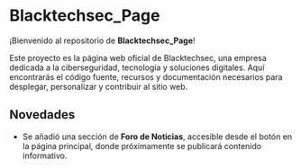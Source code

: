 # Blacktechsec_Page

¡Bienvenido al repositorio de **Blacktechsec_Page**!

Este proyecto es la página web oficial de Blacktechsec, una empresa dedicada a la ciberseguridad, tecnología y soluciones digitales. Aquí encontrarás el código fuente, recursos y documentación necesarios para desplegar, personalizar y contribuir al sitio web.

## Novedades
- Se añadió una sección de **Foro de Noticias**, accesible desde el botón en la página principal, donde próximamente se publicará contenido informativo.


